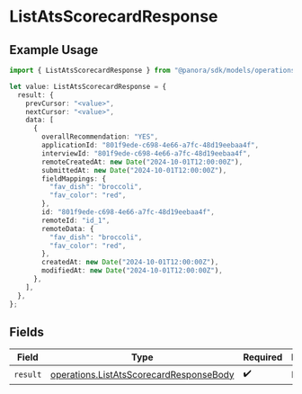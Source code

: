 # ListAtsScorecardResponse

## Example Usage

```typescript
import { ListAtsScorecardResponse } from "@panora/sdk/models/operations";

let value: ListAtsScorecardResponse = {
  result: {
    prevCursor: "<value>",
    nextCursor: "<value>",
    data: [
      {
        overallRecommendation: "YES",
        applicationId: "801f9ede-c698-4e66-a7fc-48d19eebaa4f",
        interviewId: "801f9ede-c698-4e66-a7fc-48d19eebaa4f",
        remoteCreatedAt: new Date("2024-10-01T12:00:00Z"),
        submittedAt: new Date("2024-10-01T12:00:00Z"),
        fieldMappings: {
          "fav_dish": "broccoli",
          "fav_color": "red",
        },
        id: "801f9ede-c698-4e66-a7fc-48d19eebaa4f",
        remoteId: "id_1",
        remoteData: {
          "fav_dish": "broccoli",
          "fav_color": "red",
        },
        createdAt: new Date("2024-10-01T12:00:00Z"),
        modifiedAt: new Date("2024-10-01T12:00:00Z"),
      },
    ],
  },
};
```

## Fields

| Field                                                                                              | Type                                                                                               | Required                                                                                           | Description                                                                                        |
| -------------------------------------------------------------------------------------------------- | -------------------------------------------------------------------------------------------------- | -------------------------------------------------------------------------------------------------- | -------------------------------------------------------------------------------------------------- |
| `result`                                                                                           | [operations.ListAtsScorecardResponseBody](../../models/operations/listatsscorecardresponsebody.md) | :heavy_check_mark:                                                                                 | N/A                                                                                                |
